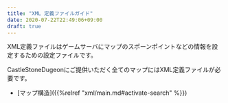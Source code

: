 ```yaml
---
title: "XML 定義ファイルガイド"
date: 2020-07-22T22:49:06+09:00
draft: true
---
```


XML定義ファイルはゲームサーバにマップのスポーンポイントなどの情報を設定するための設定ファイルです。

CastleStoneDugeonにご提供いただく全てのマップにはXML定義ファイルが必要です。

* [マップ構造]({{%relref "xml/main.md#activate-search" %}})